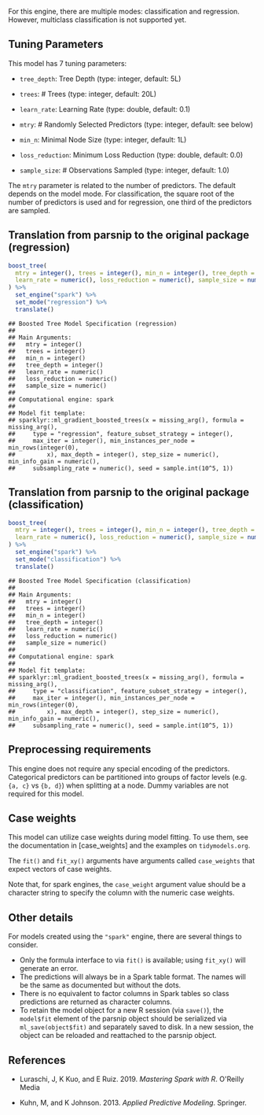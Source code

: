 


For this engine, there are multiple modes: classification and regression. However, multiclass classification is not supported yet.

## Tuning Parameters



This model has 7 tuning parameters:

- `tree_depth`: Tree Depth (type: integer, default: 5L)

- `trees`: # Trees (type: integer, default: 20L)

- `learn_rate`: Learning Rate (type: double, default: 0.1)

- `mtry`: # Randomly Selected Predictors (type: integer, default: see below)

- `min_n`: Minimal Node Size (type: integer, default: 1L)

- `loss_reduction`: Minimum Loss Reduction (type: double, default: 0.0)

- `sample_size`: # Observations Sampled (type: integer, default: 1.0)

The `mtry` parameter is related to the number of predictors. The default depends on the model mode. For classification, the square root of the number of predictors is used and for regression, one third of the predictors are sampled. 

## Translation from parsnip to the original package (regression)


``` r
boost_tree(
  mtry = integer(), trees = integer(), min_n = integer(), tree_depth = integer(),
  learn_rate = numeric(), loss_reduction = numeric(), sample_size = numeric()
) %>%
  set_engine("spark") %>%
  set_mode("regression") %>%
  translate()
```

```
## Boosted Tree Model Specification (regression)
## 
## Main Arguments:
##   mtry = integer()
##   trees = integer()
##   min_n = integer()
##   tree_depth = integer()
##   learn_rate = numeric()
##   loss_reduction = numeric()
##   sample_size = numeric()
## 
## Computational engine: spark 
## 
## Model fit template:
## sparklyr::ml_gradient_boosted_trees(x = missing_arg(), formula = missing_arg(), 
##     type = "regression", feature_subset_strategy = integer(), 
##     max_iter = integer(), min_instances_per_node = min_rows(integer(0), 
##         x), max_depth = integer(), step_size = numeric(), min_info_gain = numeric(), 
##     subsampling_rate = numeric(), seed = sample.int(10^5, 1))
```

## Translation from parsnip to the original package (classification)


``` r
boost_tree(
  mtry = integer(), trees = integer(), min_n = integer(), tree_depth = integer(),
  learn_rate = numeric(), loss_reduction = numeric(), sample_size = numeric()
) %>% 
  set_engine("spark") %>% 
  set_mode("classification") %>% 
  translate()
```

```
## Boosted Tree Model Specification (classification)
## 
## Main Arguments:
##   mtry = integer()
##   trees = integer()
##   min_n = integer()
##   tree_depth = integer()
##   learn_rate = numeric()
##   loss_reduction = numeric()
##   sample_size = numeric()
## 
## Computational engine: spark 
## 
## Model fit template:
## sparklyr::ml_gradient_boosted_trees(x = missing_arg(), formula = missing_arg(), 
##     type = "classification", feature_subset_strategy = integer(), 
##     max_iter = integer(), min_instances_per_node = min_rows(integer(0), 
##         x), max_depth = integer(), step_size = numeric(), min_info_gain = numeric(), 
##     subsampling_rate = numeric(), seed = sample.int(10^5, 1))
```

## Preprocessing requirements


This engine does not require any special encoding of the predictors. Categorical predictors can be partitioned into groups of factor levels (e.g. `{a, c}` vs `{b, d}`) when splitting at a node. Dummy variables are not required for this model. 

## Case weights


This model can utilize case weights during model fitting. To use them, see the documentation in [case_weights] and the examples on `tidymodels.org`. 

The `fit()` and `fit_xy()` arguments have arguments called `case_weights` that expect vectors of case weights. 

Note that, for spark engines, the `case_weight` argument value should be a character string to specify the column with the numeric case weights. 

## Other details


For models created using the `"spark"` engine, there are several things to consider. 

* Only the formula interface to via `fit()` is available; using `fit_xy()` will generate an error. 
* The predictions will always be in a Spark table format. The names will be the same as documented but without the dots. 
* There is no equivalent to factor columns in Spark tables so class predictions are returned as character columns. 
* To retain the model object for a new R session (via `save()`), the `model$fit` element of the parsnip object should be serialized via `ml_save(object$fit)` and separately saved to disk. In a new session, the object can be reloaded and reattached to the parsnip object.

## References

 - Luraschi, J, K Kuo, and E Ruiz. 2019. _Mastering Spark with R_. O'Reilly Media

 - Kuhn, M, and K Johnson. 2013. _Applied Predictive Modeling_. Springer.

